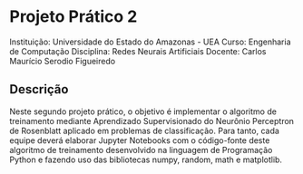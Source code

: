 # Projeto Prático 2
Instituição: Universidade do Estado do Amazonas - UEA
Curso: Engenharia de Computação
Disciplina: Redes Neurais Artificiais
Docente: Carlos Maurício Serodio Figueiredo

## Descrição
Neste segundo projeto prático, o objetivo é implementar o algoritmo de treinamento mediante Aprendizado Supervisionado do Neurônio Perceptron de Rosenblatt aplicado em problemas de classificação. Para tanto, cada equipe deverá elaborar Jupyter Notebooks com o código-fonte deste algoritmo de treinamento desenvolvido na linguagem de Programação Python e fazendo uso das bibliotecas numpy, random, math e matplotlib.
